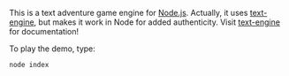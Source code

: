 This is a text adventure game engine for [Node.js](http://nodejs.org). Actually, it uses [text-engine](https://github.com/okaybenji/text-engine), but makes it work in Node for added authenticity. Visit [text-engine](https://github.com/okaybenji/text-engine) for documentation!

To play the demo, type:

```node index```
